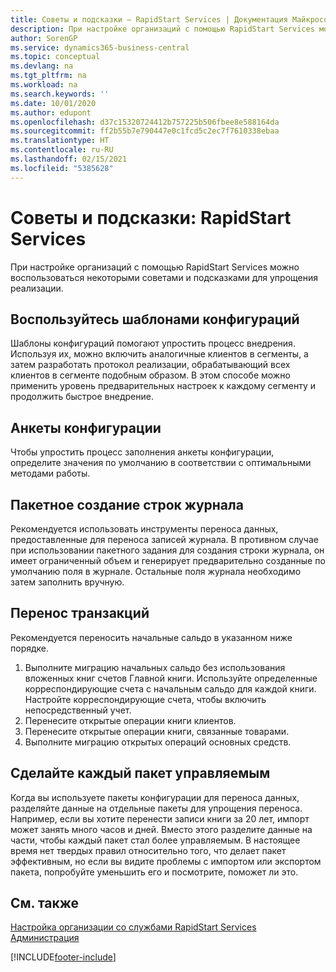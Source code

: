 ```yaml
---
title: Советы и подсказки — RapidStart Services | Документация Майкрософт
description: При настройке организаций с помощью RapidStart Services можно воспользоваться некоторыми советами и подсказками для упрощения реализации.
author: SorenGP
ms.service: dynamics365-business-central
ms.topic: conceptual
ms.devlang: na
ms.tgt_pltfrm: na
ms.workload: na
ms.search.keywords: ''
ms.date: 10/01/2020
ms.author: edupont
ms.openlocfilehash: d37c15320724412b757225b506fbee8e588164da
ms.sourcegitcommit: ff2b55b7e790447e0c1fcd5c2ec7f7610338ebaa
ms.translationtype: HT
ms.contentlocale: ru-RU
ms.lasthandoff: 02/15/2021
ms.locfileid: "5385628"
---
```

# <a name="tips-and-tricks-rapidstart-services"></a>Советы и подсказки: RapidStart Services

При настройке организаций с помощью RapidStart Services можно воспользоваться некоторыми советами и подсказками для упрощения реализации.  

## <a name="take-advantage-of-configuration-templates"></a>Воспользуйтесь шаблонами конфигураций

Шаблоны конфигураций помогают упростить процесс внедрения. Используя их, можно включить аналогичные клиентов в сегменты, а затем разработать протокол реализации, обрабатывающий всех клиентов в сегменте подобным образом. В этом способе можно применить уровень предварительных настроек к каждому сегменту и продолжить быстрое внедрение.  

## <a name="configuration-questionnaires"></a>Анкеты конфигурации

Чтобы упростить процесс заполнения анкеты конфигурации, определите значения по умолчанию в соответствии с оптимальными методами работы.  

## <a name="batch-creation-of-journal-lines"></a>Пакетное создание строк журнала

Рекомендуется использовать инструменты переноса данных, предоставленные для переноса записей журнала. В противном случае при использовании пакетного задания для создания строки журнала, он имеет ограниченный объем и генерирует предварительно созданные по умолчанию поля в журнале. Остальные поля журнала необходимо затем заполнить вручную.  

## <a name="migrating-transactions"></a>Перенос транзакций

Рекомендуется переносить начальные сальдо в указанном ниже порядке. <!--Be aware that you cannot insert ledger entries directly. Instead you must use journals to post the journal lines-->

1. Выполните миграцию начальных сальдо без использования вложенных книг счетов Главной книги. Используйте определенные корреспондирующие счета с начальным сальдо для каждой книги. Настройте корреспондирующие счета, чтобы включить непосредственный учет.  
2. Перенесите открытые операции книги клиентов.  <!--work on these-->
3. Перенесите открытые операции книги, связанные товарами.  
4. Выполните миграцию открытых операций основных средств.  

## <a name="make-each-package-manageable"></a>Сделайте каждый пакет управляемым

Когда вы используете пакеты конфигурации для переноса данных, разделяйте данные на отдельные пакеты для упрощения переноса. Например, если вы хотите перенести записи книги за 20 лет, импорт может занять много часов и дней. Вместо этого разделите данные на части, чтобы каждый пакет стал более управляемым. В настоящее время нет твердых правил относительно того, что делает пакет эффективным, но если вы видите проблемы с импортом или экспортом пакета, попробуйте уменьшить его и посмотрите, поможет ли это.  

## <a name="see-also"></a>См. также

[Настройка организации со службами RapidStart Services](admin-set-up-a-company-with-rapidstart.md)  
[Администрация](admin-setup-and-administration.md)  


[!INCLUDE[footer-include](includes/footer-banner.md)]